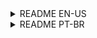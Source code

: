 <details>
<summary>README EN-US</summary>

# Passanada - Find Your Duo

Welcome to Passanada, the platform to find your perfect gaming duo! 🎮 Connect with fellow gamers and discover potential gaming partners for your favorite titles. The platform integrates data from top games on Twitch through the Twitch API, providing you with real-time information about these games from the IGDB API.

## Features

- **Game Discovery**: Explore top games from Twitch and get detailed information about them from the IGDB API as well as players waiting for playing.
- **User Authentication**: Create your account using Google, Riot, Discord, Twitch, or traditional email and password methods.
- **Connect with Players**: Find and connect with other players on the platform to form gaming duos for an enhanced gaming experience.

## Getting Started

### Prerequisites

- Node.js installed
- A Supabase database and Auth
- Twitch API Auth
- IGDB API Auth

### Installation

1. Clone the repository: `git clone https://github.com/andradeviniicius/findYourDuo.git`
2. Install dependencies: `npm install`
3. Configure environment variables: Create a `.env` file and set up necessary variables like API keys and database connection strings.

```
TWITCH_SECRET=
NEXT_PUBLIC_SUPABASE_URL=
NEXT_PUBLIC_SUPABASE_KEY=
TWITCH_CLIENT_ID=
```

### Usage

1. Run the application: `npm run dev`
2. Access the application at `http://localhost:3000` in your browser.

or access https://find-your-duo-ashen.vercel.app/

## Account Creation

You can create your account using the following methods:

- Google
- Riot
- Discord
- Twitch
- Email and Password

## Connect with Us

Feel free to reach out for any inquiries or feedback:

- Email: viniciusdandrade01@gmail.com
- Linked: YourDiscordTag#1234
- Linkedin: [Vinicius de Andrade](https://www.linkedin.com/in/andradeviniicius/)

We're excited to have you here, and we hope you find your gaming duo soon!

Happy gaming! 🎮

</details>

<details>
<summary>README PT-BR</summary>

# Passanada - Encontre a sua dupla

Bem-vindo ao Passanada, a plataforma para encontrar a sua dupla de jogo perfeita! Conecte-se com outros jogadores e descubra potenciais parceiros de jogo para seus jogos favoritos. A plataforma integra dados dos principais jogos no Twitch através da API do Twitch, fornecendo informações em tempo real sobre esses jogos a partir da API do IGDB.

## Características

- Descoberta de jogos**: Explore os principais jogos do Twitch e obtenha informações detalhadas sobre eles a partir da API do IGDB, bem como os jogadores que estão à espera de jogar.
- Autenticação de usuário**: Crie sua conta usando o Google, Riot, Discord, Twitch ou métodos tradicionais de e-mail e senha.
- Conectar-se com jogadores**: Encontre outros jogadores na plataforma para formar duos de jogo e ter uma bela experiência de jogo.

## Como começar

### Pré-requisitos

- Node.js instalado
- Supabase
- Autenticação da API do Twitch
- IGDB API Auth

### Instalação

1. Clonar o repositório: `git clone https://github.com/andradeviniicius/findYourDuo.git`
2. Instale as dependências: `npm install`
3. Configurar variáveis de ambiente: Crie um arquivo `.env` e configure as variáveis abaixo.

```
TWITCH_SECRET=sua_chave
NEXT_PUBLIC_SUPABASE_URL=sua_chave
NEXT_PUBLIC_SUPABASE_KEY=sua_chave
TWITCH_CLIENT_ID=sua_chave
```

### Utilização

1. Executar a aplicação: `npm run dev`
2. Aceda à aplicação em `http://localhost:3000` no seu browser.

ou acesse https://find-your-duo-ashen.vercel.app/

## Criação de conta

Pode criar a sua conta utilizando os seguintes métodos:

- Google
- Riot
- Discórdia
- Twitch
- E-mail e senha

## Conecte-se conosco

Sinta-se à vontade para entrar em contacto connosco para quaisquer questões ou comentários:

- Email: viniciusdandrade01@gmail.com
- Linkedin: [Vinicius de Andrade](https://www.linkedin.com/in/andradeviniicius/)

Happy gameplay! 🎮

</details>
